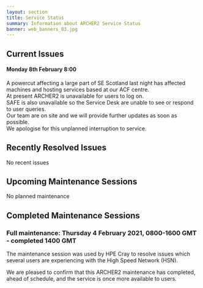 ```yaml
---
layout: section
title: Service Status
summary: Information about ARCHER2 Service Status
banner: web_banners_03.jpg
---
```


## Current Issues

#### Monday 8th February 8:00

A powercut affecting a large part of SE Scotland last night has affected machines and hosting services based at our ACF centre. <br>
At present ARCHER2 is unavailable for users to log on. <br>
SAFE is also unavailable so the Service Desk are unable to see or respond to user queries. <br>
Our team are on site and we will provide further updates as soon as possible. <br>
We apologise for this unplanned interruption to service.


## Recently Resolved Issues

No recent issues


## Upcoming Maintenance Sessions

No planned maintenance

## Completed Maintenance Sessions

### Full maintenance: Thursday 4 February 2021, 0800-1600 GMT - completed 1400 GMT

The maintenance session was used by HPE Cray to resolve issues which several users are experiencing with the High Speed Network (HSN).

We are pleased to confirm that this ARCHER2 maintenance has completed, ahead of schedule, and the service is once more available to users.

